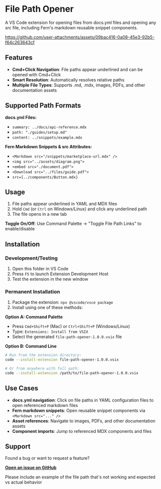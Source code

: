 # File Path Opener

A VS Code extension for opening files from docs.yml files and opening any src file, including Fern's markdown reusable snippet components.



https://github.com/user-attachments/assets/09bac416-0a08-45e3-92b5-f64c263643cf

## Features

- **Cmd+Click Navigation**: File paths appear underlined and can be opened with Cmd+Click
- **Smart Resolution**: Automatically resolves relative paths
- **Multiple File Types**: Supports .md, .mdx, images, PDFs, and other documentation assets

## Supported Path Formats

**docs.yml Files:**
- `summary: ../docs/api-reference.mdx`
- `path: "./guides/setup.md"`  
- `content: ../snippets/example.mdx`

**Fern Markdown Snippets & src Attributes:**
- `<Markdown src="/snippets/marketplace-url.mdx" />`
- `<img src="../assets/diagram.png">`
- `<embed src="./document.pdf">`
- `<Download src="../files/guide.pdf">`
- `src={../components/Button.mdx}`

## Usage

1. File paths appear underlined in YAML and MDX files
2. Hold `Cmd` (or `Ctrl` on Windows/Linux) and click any underlined path
3. The file opens in a new tab

**Toggle On/Off**: Use Command Palette → "Toggle File Path Links" to enable/disable

## Installation

### Development/Testing
1. Open this folder in VS Code
2. Press `F5` to launch Extension Development Host
3. Test the extension in the new window

### Permanent Installation
1. Package the extension: `npx @vscode/vsce package`
2. Install using one of these methods:

**Option A: Command Palette**
- Press `Cmd+Shift+P` (Mac) or `Ctrl+Shift+P` (Windows/Linux)
- Type: `Extensions: Install from VSIX`
- Select the generated `file-path-opener-1.0.0.vsix` file

**Option B: Command Line**
```bash
# Run from the extension directory:
code --install-extension file-path-opener-1.0.0.vsix

# Or from anywhere with full path:
code --install-extension /path/to/file-path-opener-1.0.0.vsix
```

## Use Cases

- **docs.yml navigation**: Click on file paths in YAML configuration files to open referenced markdown files
- **Fern markdown snippets**: Open reusable snippet components via `<Markdown src="..." />`
- **Asset references**: Navigate to images, PDFs, and other documentation assets
- **Component imports**: Jump to referenced MDX components and files

## Support

Found a bug or want to request a feature?

**[Open an issue on GitHub](https://github.com/fern-api/file-path-opener/issues)**

Please include an example of the file path that's not working and expected vs actual behavior
